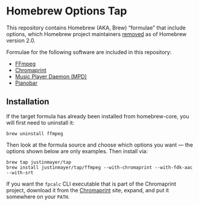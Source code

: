 # Homebrew Options Tap

This repository contains Homebrew (AKA, Brew) “formulae” that include options, which Homebrew project maintainers [removed][] as of Homebrew version 2.0.

Formulae for the following software are included in this repository:

* [FFmpeg][]
* [Chromaprint][]
* [Music Player Daemon (MPD)][]
* [Pianobar][]

## Installation

If the target formula has already been installed from homebrew-core, you will first need to uninstall it:

    brew uninstall ffmpeg

Then look at the formula source and choose which options you want — the options shown below are only examples. Then install via:

    brew tap justinmayer/tap
    brew install justinmayer/tap/ffmpeg --with-chromaprint --with-fdk-aac --with-srt

If you want the `fpcalc` CLI executable that is part of the Chromaprint project, download it from the [Chromaprint][] site, expand, and put it somewhere on your `PATH`.


[removed]: https://github.com/Homebrew/homebrew-core/issues/31510
[FFmpeg]: https://ffmpeg.org
[Music Player Daemon (MPD)]: https://musicpd.org
[Chromaprint]: https://acoustid.org/chromaprint
[Pianobar]: https://github.com/PromyLOPh/pianobar
